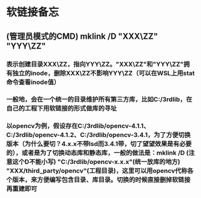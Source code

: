 # 软链接备忘

## (管理员模式的CMD) mklink /D "XXX\ZZ" "YYY\ZZ"

### 表示创建目录XXX\ZZ，指向YYY\ZZ。"XXX\ZZ"和"YYY\ZZ"拥有独立的inode，删除XXX\ZZ不影响YYY\ZZ（可以在WSL上用stat命令查看inode值）

### 一般地，会在一个统一的目录维护所有第三方库，比如C:/3rdlib，在自己的工程下用软链接的形式做库的寻址

### 以opencv为例，假设存在C:/3rdlib/opencv-4.1.1、C:/3rdlib/opencv-4.1.2、C:/3rdlib/opencv-3.4.1，为了方便切换版本（为什么要切？4.x.x不带lsd而3.4.1带，切了望望效果是有必要的），或者是为了切换动态库和静态库，一般的做法是：mklink /D (注意这个D不能小写) "C:/3rdlib/opencv-x.x.x"(统一放库的地方) "XXX/third_party/opencv"(工程目录)，这里可以用opencv代称各个版本，来方便编写包含目录、库目录。切换的时候直接删掉软链接再重建即可